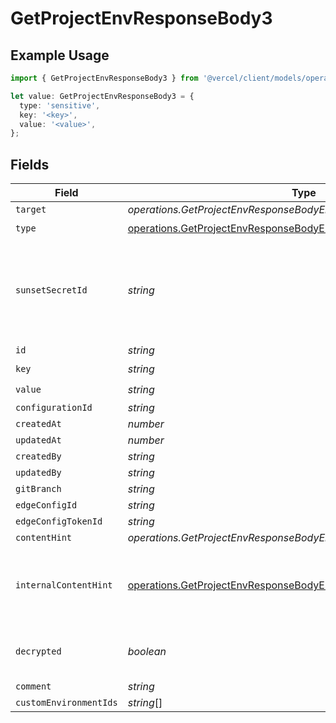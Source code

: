 # GetProjectEnvResponseBody3

## Example Usage

```typescript
import { GetProjectEnvResponseBody3 } from '@vercel/client/models/operations';

let value: GetProjectEnvResponseBody3 = {
  type: 'sensitive',
  key: '<key>',
  value: '<value>',
};
```

## Fields

| Field                  | Type                                                                                                                                                       | Required           | Description                                                                              |
| ---------------------- | ---------------------------------------------------------------------------------------------------------------------------------------------------------- | ------------------ | ---------------------------------------------------------------------------------------- |
| `target`               | _operations.GetProjectEnvResponseBodyEnvsResponseTarget_                                                                                                   | :heavy_minus_sign: | N/A                                                                                      |
| `type`                 | [operations.GetProjectEnvResponseBodyEnvsResponseType](../../models/operations/getprojectenvresponsebodyenvsresponsetype.md)                               | :heavy_check_mark: | N/A                                                                                      |
| `sunsetSecretId`       | _string_                                                                                                                                                   | :heavy_minus_sign: | This is used to identiy variables that have been migrated from type secret to sensitive. |
| `id`                   | _string_                                                                                                                                                   | :heavy_minus_sign: | N/A                                                                                      |
| `key`                  | _string_                                                                                                                                                   | :heavy_check_mark: | N/A                                                                                      |
| `value`                | _string_                                                                                                                                                   | :heavy_check_mark: | N/A                                                                                      |
| `configurationId`      | _string_                                                                                                                                                   | :heavy_minus_sign: | N/A                                                                                      |
| `createdAt`            | _number_                                                                                                                                                   | :heavy_minus_sign: | N/A                                                                                      |
| `updatedAt`            | _number_                                                                                                                                                   | :heavy_minus_sign: | N/A                                                                                      |
| `createdBy`            | _string_                                                                                                                                                   | :heavy_minus_sign: | N/A                                                                                      |
| `updatedBy`            | _string_                                                                                                                                                   | :heavy_minus_sign: | N/A                                                                                      |
| `gitBranch`            | _string_                                                                                                                                                   | :heavy_minus_sign: | N/A                                                                                      |
| `edgeConfigId`         | _string_                                                                                                                                                   | :heavy_minus_sign: | N/A                                                                                      |
| `edgeConfigTokenId`    | _string_                                                                                                                                                   | :heavy_minus_sign: | N/A                                                                                      |
| `contentHint`          | _operations.GetProjectEnvResponseBodyEnvsResponseContentHint_                                                                                              | :heavy_minus_sign: | N/A                                                                                      |
| `internalContentHint`  | [operations.GetProjectEnvResponseBodyEnvsResponseInternalContentHint](../../models/operations/getprojectenvresponsebodyenvsresponseinternalcontenthint.md) | :heavy_minus_sign: | Similar to `contentHints`, but should not be exposed to the user.                        |
| `decrypted`            | _boolean_                                                                                                                                                  | :heavy_minus_sign: | Whether `value` and `vsmValue` are decrypted.                                            |
| `comment`              | _string_                                                                                                                                                   | :heavy_minus_sign: | N/A                                                                                      |
| `customEnvironmentIds` | _string_[]                                                                                                                                                 | :heavy_minus_sign: | N/A                                                                                      |
